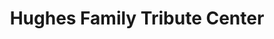 ---
title: "Hughes Family Tribute Center"
url: /dallas/hughes-family-tribute-center/
shop: Bestattungen
---